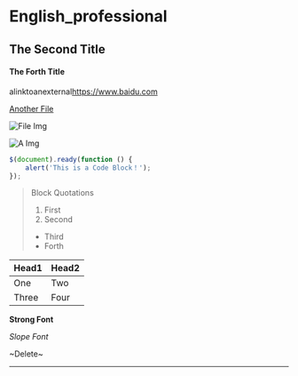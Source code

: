 # English_professional
## The Second Title
#### The Forth Title
alinktoanexternal<https://www.baidu.com>

[Another File](./REBACK.md)

![File Img](./jlu.jpg)

![A Img](http://static.runoob.com/images/runoob-logo.png)

```javascript
$(document).ready(function () {
    alert('This is a Code Block！');
});
```
> Block Quotations
> 1. First
> 2. Second
> +  Third
> +  Forth

|  Head1   | Head2 |
|  ----  | ----  |
| One  | Two |
| Three  | Four |

**Strong Font**

*Slope Font*

~Delete~

***
